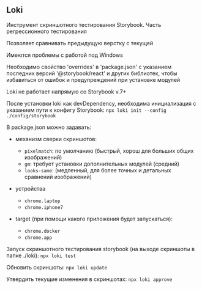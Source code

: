 ## Loki
Инструмент скриншотного тестирования Storybook. Часть регрессионного тестирования

Позволяет сравнивать предыдущую верстку с текущей

Имеются проблемы с работой под Windows

Необходимо свойство 'overrides' в 'package.json' с указанием последних версий '@storybook/react' и
других библиотек, чтобы избавиться от ошибок и предупреждений при установке модулей

Loki не работает напрямую со Storybook v.7+

После установки loki как devDependency, необходима инициализация с указанием пути к конфигу Storybook:
`npx loki init --config ./config/storybook`

В package.json можно задавать:
- механизм сверки скриншотов:
    - `pixelmatch`: по умолчанию (быстрый, хорош для больших общих изображений)
    - `gm`: требует установки дополнительных модулей (средний)
    - `looks-same`: (медленный, для более точных и детальных сравнений изображений)

- устройства
    - `chrome.laptop`
    - `chrome.iphone7`
- target (при помощи какого приложения будет запускаться):
    - `chrome.docker`
    - `chrome.app`

Запуск скриншотного тестирования storybook (на выходе скриншоты в папке ./loki):
`npx loki test`

Обновить скриншоты:
`npx loki update`

Утвердить текущие изменения в скриншотах:
`npx loki approve`
